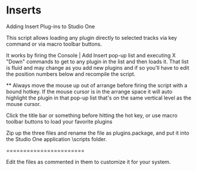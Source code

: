 # Inserts
Adding Insert Plug-ins to Studio One

This script allows loading any plugin directly to selected tracks via key command 
or via macro toolbar buttons.

It works by firing the Console | Add Insert pop-up list and executing X "Down" 
commands to get to any plugin in the list and then loads it.  That list is fluid
and may change as you add new plugins and if so you'll have to edit the position
numbers below and recompile the script.

** Always move the mouse up out of arrange before firing the script with a bound
hotkey.   If the mouse cursor is in the arrange space it will auto highlight the
plugin in that pop-up list that's on the same vertical level as the mouse cursor.

Click the title bar or something before hitting the hot key, or use macro toolbar 
buttons to load your favorite plugins

Zip up the three files and rename the file as plugins.package, and put it into
the Studio One application \scripts folder.

=======================

Edit the files as commented in them to customize it for your system.
